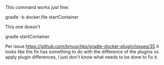 

This command works just fine: 

gradle -b docker.file  startContainer  


This one doesn't

gradle startContainer 

Per issue https://github.com/bmuschko/gradle-docker-plugin/issues/35 it looks like the fix has something to do with the 
difference of the plugins vs apply plugin differences, I just don't know what needs to be done to fix it. 


